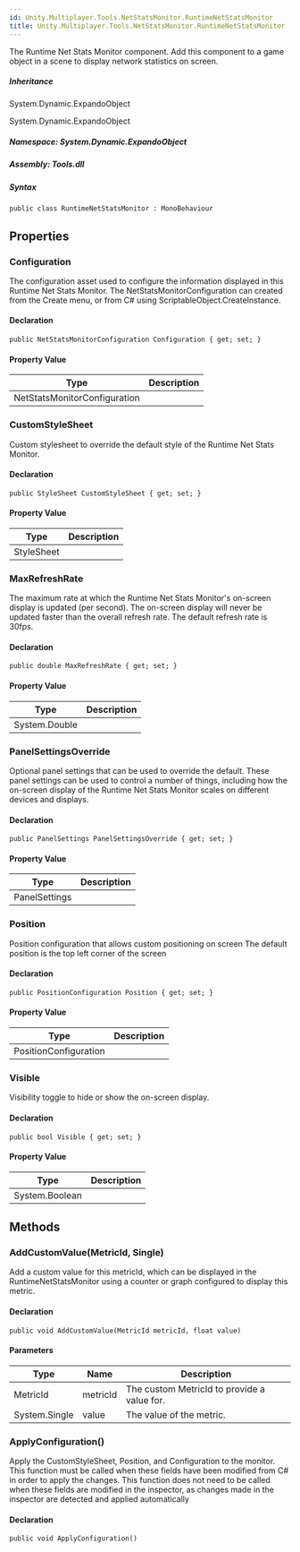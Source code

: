 ```yaml
---  
id: Unity.Multiplayer.Tools.NetStatsMonitor.RuntimeNetStatsMonitor  
title: Unity.Multiplayer.Tools.NetStatsMonitor.RuntimeNetStatsMonitor  
---
```


<div class="markdown level0 summary">

The Runtime Net Stats Monitor component. Add this component to a game
object in a scene to display network statistics on screen.

</div>

<div class="markdown level0 conceptual">

</div>

<div class="inheritance">

##### Inheritance

<div class="level0">

System.Dynamic.ExpandoObject

</div>

<div class="level1">

System.Dynamic.ExpandoObject

</div>

</div>

##### **Namespace**: System.Dynamic.ExpandoObject

##### **Assembly**: Tools.dll

##### Syntax

``` lang-csharp
public class RuntimeNetStatsMonitor : MonoBehaviour
```

## Properties 

### Configuration

<div class="markdown level1 summary">

The configuration asset used to configure the information displayed in
this Runtime Net Stats Monitor. The NetStatsMonitorConfiguration can
created from the Create menu, or from C# using
ScriptableObject.CreateInstance.

</div>

<div class="markdown level1 conceptual">

</div>

#### Declaration

``` lang-csharp
public NetStatsMonitorConfiguration Configuration { get; set; }
```

#### Property Value

| Type                         | Description |
|------------------------------|-------------|
| NetStatsMonitorConfiguration |             |

### CustomStyleSheet

<div class="markdown level1 summary">

Custom stylesheet to override the default style of the Runtime Net Stats
Monitor.

</div>

<div class="markdown level1 conceptual">

</div>

#### Declaration

``` lang-csharp
public StyleSheet CustomStyleSheet { get; set; }
```

#### Property Value

| Type       | Description |
|------------|-------------|
| StyleSheet |             |

### MaxRefreshRate

<div class="markdown level1 summary">

The maximum rate at which the Runtime Net Stats Monitor's on-screen
display is updated (per second). The on-screen display will never be
updated faster than the overall refresh rate. The default refresh rate
is 30fps.

</div>

<div class="markdown level1 conceptual">

</div>

#### Declaration

``` lang-csharp
public double MaxRefreshRate { get; set; }
```

#### Property Value

| Type          | Description |
|---------------|-------------|
| System.Double |             |

### PanelSettingsOverride

<div class="markdown level1 summary">

Optional panel settings that can be used to override the default. These
panel settings can be used to control a number of things, including how
the on-screen display of the Runtime Net Stats Monitor scales on
different devices and displays.

</div>

<div class="markdown level1 conceptual">

</div>

#### Declaration

``` lang-csharp
public PanelSettings PanelSettingsOverride { get; set; }
```

#### Property Value

| Type          | Description |
|---------------|-------------|
| PanelSettings |             |

### Position

<div class="markdown level1 summary">

Position configuration that allows custom positioning on screen The
default position is the top left corner of the screen

</div>

<div class="markdown level1 conceptual">

</div>

#### Declaration

``` lang-csharp
public PositionConfiguration Position { get; set; }
```

#### Property Value

| Type                  | Description |
|-----------------------|-------------|
| PositionConfiguration |             |

### Visible

<div class="markdown level1 summary">

Visibility toggle to hide or show the on-screen display.

</div>

<div class="markdown level1 conceptual">

</div>

#### Declaration

``` lang-csharp
public bool Visible { get; set; }
```

#### Property Value

| Type           | Description |
|----------------|-------------|
| System.Boolean |             |

## Methods 

### AddCustomValue(MetricId, Single)

<div class="markdown level1 summary">

Add a custom value for this metricId, which can be displayed in the
RuntimeNetStatsMonitor using a counter or graph configured to display
this metric.

</div>

<div class="markdown level1 conceptual">

</div>

#### Declaration

``` lang-csharp
public void AddCustomValue(MetricId metricId, float value)
```

#### Parameters

| Type          | Name     | Description                                 |
|---------------|----------|---------------------------------------------|
| MetricId      | metricId | The custom MetricId to provide a value for. |
| System.Single | value    | The value of the metric.                    |

### ApplyConfiguration()

<div class="markdown level1 summary">

Apply the CustomStyleSheet, Position, and Configuration to the monitor.
This function must be called when these fields have been modified from
C# in order to apply the changes. This function does not need to be
called when these fields are modified in the inspector, as changes made
in the inspector are detected and applied automatically

</div>

<div class="markdown level1 conceptual">

</div>

#### Declaration

``` lang-csharp
public void ApplyConfiguration()
```
